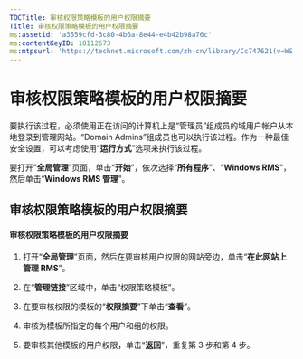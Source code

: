 ```yaml
---
TOCTitle: 审核权限策略模板的用户权限摘要
Title: 审核权限策略模板的用户权限摘要
ms:assetid: 'a3559cfd-3c80-4b6a-8e44-e4b42b98a76c'
ms:contentKeyID: 18112673
ms:mtpsurl: 'https://technet.microsoft.com/zh-cn/library/Cc747621(v=WS.10)'
---
```


审核权限策略模板的用户权限摘要
==============================

要执行该过程，必须使用正在访问的计算机上是“管理员”组成员的域用户帐户从本地登录到管理网站。“Domain Admins”组成员也可以执行该过程。作为一种最佳安全设置，可以考虑使用“**运行方式**”选项来执行该过程。

要打开“**全局管理**”页面，单击“**开始**”，依次选择“**所有程序**”、“**Windows RMS**”，然后单击“**Windows RMS 管理**”。

审核权限策略模板的用户权限摘要
------------------------------

#### 审核权限策略模板的用户权限摘要

1.  打开“**全局管理**”页面，然后在要审核用户权限的网站旁边，单击“**在此网站上管理 RMS**”。

2.  在“**管理链接**”区域中，单击“权限策略模板”。

3.  在要审核权限的模板的“**权限摘要**”下单击“**查看**”。

4.  审核为模板所指定的每个用户和组的权限。

5.  要审核其他模板的用户权限，单击“**返回**”，重复第 3 步和第 4 步。
